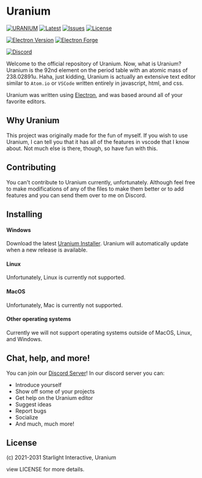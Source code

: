 # Uranium

[![URANIUM](https://raw.githubusercontent.com/Dollor-Lua/Uranium/82c787953e6d726babf2ca36cf8b42a63c1ea18d/src/images/UraniumLogo.svg)](https://github.com/Dollor-Lua/Uranium/search?l=javascript&type=code)
[![Latest](https://img.shields.io/badge/Latest-1.0.0-brightgreen)](https://github.com/Dollor-Lua/Uranium/releases)
[![Issues](https://img.shields.io/github/issues/Uranium-Development/Uranium)](https://www.github.com/Uranium-Development/Uranium/issues)
[![License](https://img.shields.io/github/license/Uranium-Development/Uranium)](https://www.github.com/Uranium-Development/Uranium/blob/main/LICENSE)

[![Electron Version](https://img.shields.io/github/package-json/dependency-version/Uranium-Development/Uranium/dev/electron/main)](https://github.com/electron/electron)
[![Electron Forge](https://img.shields.io/github/package-json/dependency-version/Uranium-Development/Uranium/dev/@electron-forge/cli/main?label=electron%20forge)](https://github.com/electron/electron)

[![Discord](https://img.shields.io/discord/891102130868453426?color=%235865f2&label=Discord&logo=discord&logoColor=white)](https://discord.gg/twPZtVSpbW)

Welcome to the official repository of Uranium. Now, what is Uranium? Uranium is the 92nd element
on the period table with an atomic mass of 238.02891u. Haha, just kidding, Uranium is actually an
extensive text editor similar to `Atom.io` or `VSCode` written entirely in javascript, html, and css.

Uranium was written using [Electron](https://github.com/electron/electron), and was based around all of your favorite
editors.

## Why Uranium

This project was originally made for the fun of myself. If you wish to use Uranium, I can tell you that it has all of the features
in vscode that I know about. Not much else is there, though, so have fun with this.

## Contributing

You can't contribute to Uranium currently, unfortunately. Although feel free to make modifications of any of the files to make them
better or to add features and you can send them over to me on Discord.

## Installing

#### Windows

Download the latest [Uranium Installer](https://github.com/Dollor-Lua/Uranium/releases).
Uranium will automatically update when a new release is available.

#### Linux

Unfortunately, Linux is currently not supported.

#### MacOS

Unfortunately, Mac is currently not supported.

#### Other operating systems

Currently we will not support operating systems outside of MacOS, Linux, and Windows.

## Chat, help, and more!

You can join our [Discord Server](https://discord.gg/twPZtVSpbW)!
In our discord server you can:

-   Introduce yourself
-   Show off some of your projects
-   Get help on the Uranium editor
-   Suggest ideas
-   Report bugs
-   Socialize
-   And much, much more!

## License

(c) 2021-2031 Starlight Interactive, Uranium

view LICENSE for more details.
